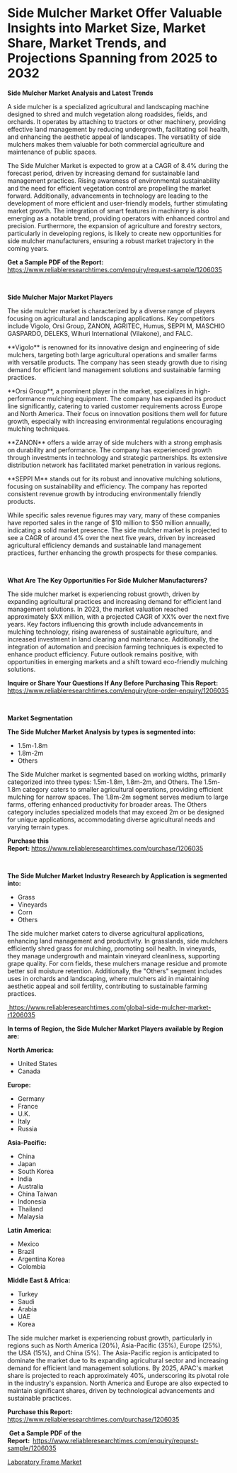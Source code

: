 <p><h1>Side Mulcher Market Offer Valuable Insights into Market Size, Market Share, Market Trends, and Projections Spanning from 2025 to 2032</h1></p><p><strong>Side Mulcher Market Analysis and Latest Trends</strong></p>
<p><p>A side mulcher is a specialized agricultural and landscaping machine designed to shred and mulch vegetation along roadsides, fields, and orchards. It operates by attaching to tractors or other machinery, providing effective land management by reducing undergrowth, facilitating soil health, and enhancing the aesthetic appeal of landscapes. The versatility of side mulchers makes them valuable for both commercial agriculture and maintenance of public spaces.</p><p>The Side Mulcher Market is expected to grow at a CAGR of 8.4% during the forecast period, driven by increasing demand for sustainable land management practices. Rising awareness of environmental sustainability and the need for efficient vegetation control are propelling the market forward. Additionally, advancements in technology are leading to the development of more efficient and user-friendly models, further stimulating market growth. The integration of smart features in machinery is also emerging as a notable trend, providing operators with enhanced control and precision. Furthermore, the expansion of agriculture and forestry sectors, particularly in developing regions, is likely to create new opportunities for side mulcher manufacturers, ensuring a robust market trajectory in the coming years.</p></p>
<p><strong>Get a Sample PDF of the Report:&nbsp;</strong> <a href="https://www.reliableresearchtimes.com/enquiry/request-sample/1206035?utm_campaign=2096&utm_medium=2&utm_source=Github&utm_content=ia&utm_term=19022025&utm_id=side-mulcher">https://www.reliableresearchtimes.com/enquiry/request-sample/1206035</a></p>
<p>&nbsp;</p>
<p><strong>Side Mulcher Major Market Players</strong></p>
<p><p>The side mulcher market is characterized by a diverse range of players focusing on agricultural and landscaping applications. Key competitors include Vigolo, Orsi Group, ZANON, AGRITEC, Humus, SEPPI M, MASCHIO GASPARDO, DELEKS, Wihuri International (Vilakone), and FALC.</p><p>**Vigolo** is renowned for its innovative design and engineering of side mulchers, targeting both large agricultural operations and smaller farms with versatile products. The company has seen steady growth due to rising demand for efficient land management solutions and sustainable farming practices. </p><p>**Orsi Group**, a prominent player in the market, specializes in high-performance mulching equipment. The company has expanded its product line significantly, catering to varied customer requirements across Europe and North America. Their focus on innovation positions them well for future growth, especially with increasing environmental regulations encouraging mulching techniques.</p><p>**ZANON** offers a wide array of side mulchers with a strong emphasis on durability and performance. The company has experienced growth through investments in technology and strategic partnerships. Its extensive distribution network has facilitated market penetration in various regions.</p><p>**SEPPI M** stands out for its robust and innovative mulching solutions, focusing on sustainability and efficiency. The company has reported consistent revenue growth by introducing environmentally friendly products. </p><p>While specific sales revenue figures may vary, many of these companies have reported sales in the range of $10 million to $50 million annually, indicating a solid market presence. The side mulcher market is projected to see a CAGR of around 4% over the next five years, driven by increased agricultural efficiency demands and sustainable land management practices, further enhancing the growth prospects for these companies.</p></p>
<p>&nbsp;</p>
<p><strong>What Are The Key Opportunities For Side Mulcher Manufacturers?</strong></p>
<p><p>The side mulcher market is experiencing robust growth, driven by expanding agricultural practices and increasing demand for efficient land management solutions. In 2023, the market valuation reached approximately $XX million, with a projected CAGR of XX% over the next five years. Key factors influencing this growth include advancements in mulching technology, rising awareness of sustainable agriculture, and increased investment in land clearing and maintenance. Additionally, the integration of automation and precision farming techniques is expected to enhance product efficiency. Future outlook remains positive, with opportunities in emerging markets and a shift toward eco-friendly mulching solutions.</p></p>
<p><strong>Inquire or Share Your Questions If Any Before Purchasing This Report:</strong> <a href="https://www.reliableresearchtimes.com/enquiry/pre-order-enquiry/1206035?utm_campaign=2096&utm_medium=2&utm_source=Github&utm_content=ia&utm_term=19022025&utm_id=side-mulcher">https://www.reliableresearchtimes.com/enquiry/pre-order-enquiry/1206035</a></p>
<p>&nbsp;</p>
<p><strong>Market Segmentation</strong></p>
<p><strong>The Side Mulcher Market Analysis by types is segmented into:</strong></p>
<p><ul><li>1.5m-1.8m</li><li>1.8m-2m</li><li>Others</li></ul></p>
<p><p>The Side Mulcher market is segmented based on working widths, primarily categorized into three types: 1.5m-1.8m, 1.8m-2m, and Others. The 1.5m-1.8m category caters to smaller agricultural operations, providing efficient mulching for narrow spaces. The 1.8m-2m segment serves medium to large farms, offering enhanced productivity for broader areas. The Others category includes specialized models that may exceed 2m or be designed for unique applications, accommodating diverse agricultural needs and varying terrain types.</p></p>
<p><strong>Purchase this Report:&nbsp;</strong><a href="https://www.reliableresearchtimes.com/purchase/1206035?utm_campaign=2096&utm_medium=2&utm_source=Github&utm_content=ia&utm_term=19022025&utm_id=side-mulcher">https://www.reliableresearchtimes.com/purchase/1206035</a></p>
<p>&nbsp;</p>
<p><strong>The Side Mulcher Market Industry Research by Application is segmented into:</strong></p>
<p><ul><li>Grass</li><li>Vineyards</li><li>Corn</li><li>Others</li></ul></p>
<p><p>The side mulcher market caters to diverse agricultural applications, enhancing land management and productivity. In grasslands, side mulchers efficiently shred grass for mulching, promoting soil health. In vineyards, they manage undergrowth and maintain vineyard cleanliness, supporting grape quality. For corn fields, these mulchers manage residue and promote better soil moisture retention. Additionally, the "Others" segment includes uses in orchards and landscaping, where mulchers aid in maintaining aesthetic appeal and soil fertility, contributing to sustainable farming practices.</p></p>
<p><a href="https://www.reliableresearchtimes.com/global-side-mulcher-market-r1206035?utm_campaign=2096&utm_medium=2&utm_source=Github&utm_content=ia&utm_term=19022025&utm_id=side-mulcher">&nbsp;https://www.reliableresearchtimes.com/global-side-mulcher-market-r1206035</a></p>
<p><strong>In terms of Region, the Side Mulcher Market Players available by Region are:</strong></p>
<p>
    <p> <strong> North America: </strong>
        <ul>
            <li>United States</li>
            <li>Canada</li>
        </ul>
        </p> 
    <p> <strong> Europe: </strong>
        <ul>
            <li>Germany</li>
            <li>France</li>
            <li>U.K.</li>
            <li>Italy</li>
            <li>Russia</li>
        </ul>
        </p> 
    <p> <strong> Asia-Pacific: </strong>
        <ul>
            <li>China</li>
            <li>Japan</li>
            <li>South Korea</li>
            <li>India</li>
            <li>Australia</li>
            <li>China Taiwan</li>
            <li>Indonesia</li>
            <li>Thailand</li>
            <li>Malaysia</li>
        </ul>
        </p> 
    <p> <strong> Latin America: </strong>
        <ul>
            <li>Mexico</li>
            <li>Brazil</li>
            <li>Argentina Korea</li>
            <li>Colombia</li>
        </ul>
        </p> 
    <p> <strong> Middle East & Africa: </strong>
        <ul>
            <li>Turkey</li>
            <li>Saudi</li>
            <li>Arabia</li>
            <li>UAE</li>
            <li>Korea</li>
        </ul>
    </p>
    </p>
<p><p>The side mulcher market is experiencing robust growth, particularly in regions such as North America (20%), Asia-Pacific (35%), Europe (25%), the USA (15%), and China (5%). The Asia-Pacific region is anticipated to dominate the market due to its expanding agricultural sector and increasing demand for efficient land management solutions. By 2025, APAC's market share is projected to reach approximately 40%, underscoring its pivotal role in the industry's expansion. North America and Europe are also expected to maintain significant shares, driven by technological advancements and sustainable practices.</p></p>
<p><strong>Purchase this Report: </strong><a href="https://www.reliableresearchtimes.com/purchase/1206035?utm_campaign=2096&utm_medium=2&utm_source=Github&utm_content=ia&utm_term=19022025&utm_id=side-mulcher">https://www.reliableresearchtimes.com/purchase/1206035</a></p>
<p>&nbsp;<strong>Get a Sample PDF of the Report:&nbsp;&nbsp;</strong><a href="https://www.reliableresearchtimes.com/enquiry/request-sample/1206035?utm_campaign=2096&utm_medium=2&utm_source=Github&utm_content=ia&utm_term=19022025&utm_id=side-mulcher">https://www.reliableresearchtimes.com/enquiry/request-sample/1206035</a></p>
<p><strong></strong></p>
<p><p><a href="https://github.com/NarcisoFerry/Market-Research-Report-List-1/blob/main/laboratory-frame-market.md?utm_campaign=2096&utm_medium=2&utm_source=Github&utm_content=ia&utm_term=19022025&utm_id=side-mulcher">Laboratory Frame Market</a></p></p>